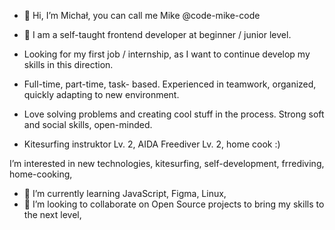 - 👋 Hi, I’m Michał, you can call me Mike @code-mike-code

- 👀 I am a self-taught frontend developer at beginner / junior level. 
- Looking for my first job / internship, as I want to continue develop my skills in this direction. 
- Full-time, part-time, task- based. Experienced in teamwork, organized, quickly adapting to new environment. 
- Love solving problems and creating cool stuff in the process. Strong soft and social skills, open-minded. 
- Kitesurfing instruktor Lv. 2, AIDA Freediver Lv. 2, home cook :)



 I’m interested in new technologies, kitesurfing, self-development, frrediving, home-cooking,
- 🌱 I’m currently learning JavaScript, Figma, Linux,
- 💞️ I’m looking to collaborate on Open Source projects to bring my skills to the next level,

<!---
code-mike-code/code-mike-code is a ✨ special ✨ repository because its `README.md` (this file) appears on your GitHub profile.
You can click the Preview link to take a look at your changes.
--->
